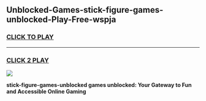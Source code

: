 
## Unblocked-Games-stick-figure-games-unblocked-Play-Free-wspja
<h3>
<a href="https://premium76.site?title=stick-figure-games-unblocked&ref=22A">CLICK TO PLAY</a></h3>
<hr>

<h3>
<a href="https://premium76.site?title=stick-figure-games-unblocked&ref=22A">CLICK 2 PLAY</a>
  
</h3>

<a href="https://premium76.site?title=stick-figure-games-unblocked&ref=22A"><img src="https://clearcache.store/games.png"></a>


**stick-figure-games-unblocked games unblocked: Your Gateway to Fun and Accessible Online Gaming**

